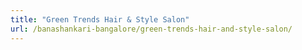 ```yaml
---
title: "Green Trends Hair & Style Salon"
url: /banashankari-bangalore/green-trends-hair-and-style-salon/
---
```


